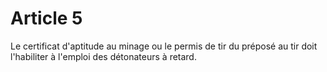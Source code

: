 # Article 5

Le certificat d'aptitude au minage ou le permis de tir du préposé au tir doit l'habiliter à l'emploi des détonateurs à retard.
